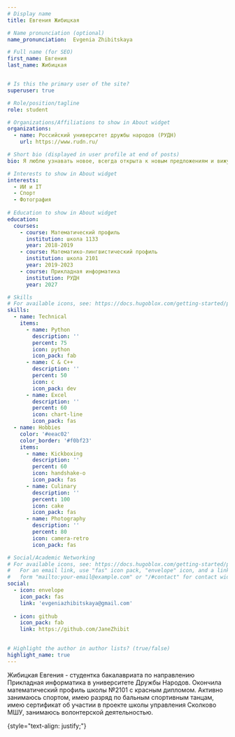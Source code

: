 ```yaml
---
# Display name
title: Евгения Жибицкая

# Name pronunciation (optional)
name_pronunciation:  Evgenia Zhibitskaya

# Full name (for SEO)
first_name: Евгения
last_name: Жибицкая


# Is this the primary user of the site?
superuser: true

# Role/position/tagline
role: student

# Organizations/Affiliations to show in About widget
organizations:
  - name: Российский университет дружбы народов (РУДН)
    url: https://www.rudn.ru/

# Short bio (displayed in user profile at end of posts)
bio: Я люблю узнавать новое, всегда открыта к новым предложениям и вижу везде много всего прекрасного.

# Interests to show in About widget
interests:
  - ИИ и IT
  - Спорт
  - Фотография 
  
# Education to show in About widget
education:
  courses:
    - course: Математический профиль
      institution: школа 1133
      year: 2018-2019
    - course: Математико-лингвистический профиль
      institution: школа 2101
      year: 2019-2023
    - course: Прикладная информатика
      institution: РУДН
      year: 2027

# Skills
# For available icons, see: https://docs.hugoblox.com/getting-started/page-builder/#icons
skills:
  - name: Technical
    items:
      - name: Python
        description: ''
        percent: 75
        icon: python
        icon_pack: fab
      - name: C & C++
        description: ''
        percent: 50
        icon: c
        icon_pack: dev
      - name: Excel
        description: ''
        percent: 60
        icon: chart-line
        icon_pack: fas
  - name: Hobbies
    color: '#eeac02'
    color_border: '#f0bf23'
    items:
      - name: Kickboxing
        description: ''
        percent: 60
        icon: handshake-o
        icon_pack: fas
      - name: Culinary
        description: ''
        percent: 100
        icon: cake
        icon_pack: fas
      - name: Photography
        description: ''
        percent: 80
        icon: camera-retro
        icon_pack: fas

# Social/Academic Networking
# For available icons, see: https://docs.hugoblox.com/getting-started/page-builder/#icons
#   For an email link, use "fas" icon pack, "envelope" icon, and a link in the
#   form "mailto:your-email@example.com" or "/#contact" for contact widget.
social:
  - icon: envelope
    icon_pack: fas
    link: 'evgeniazhibitskaya@gmail.com'
 
  - icon: github
    icon_pack: fab
    link: https://github.com/JaneZhibit
  

# Highlight the author in author lists? (true/false)
highlight_name: true
---
```


Жибицкая Евгения - студентка бакалавриата по направлению Прикладная информатика в университете Дружбы Народов. Окончила математический профиль школы №2101 с красным дипломом. Активно занимаюсь спортом, имею разряд по бальным спортивным танцам, имею сертификат об участии в проекте школы управления Сколково МШУ, занимаюсь волонтерской деятельностью.

{style="text-align: justify;"}


